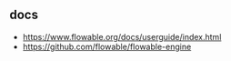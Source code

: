 ## docs
* https://www.flowable.org/docs/userguide/index.html
* https://github.com/flowable/flowable-engine
